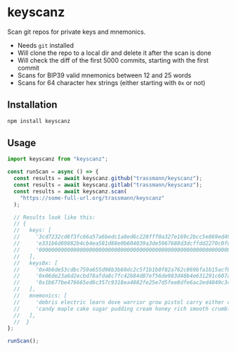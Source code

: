 # keyscanz

Scan git repos for private keys and mnemonics.

- Needs `git` installed
- Will clone the repo to a local dir and delete it after the scan is done
- Will check the diff of the first 5000 commits, starting with the first commit
- Scans for BIP39 valid mnemonics between 12 and 25 words
- Scans for 64 character hex strings (either starting with `0x` or not)

## Installation

```js
npm install keyscanz
```

## Usage

```js
import keyscanz from "keyscanz";

const runScan = async () => {
  const results = await keyscanz.github("trassmann/keyscanz");
  const results = await keyscanz.gitlab("trassmann/keyscanz");
  const results = await keyscanz.scan(
    "https://some-full-url.org/trassmann/keyscanz"
  );

  // Results look like this:
  // {
  //   keys: [
  //     '3cd7232cd6f3fc66a57a6bedc1a8ed6c228fff0a327e169c2bcc5e869ed49511',
  //     'e331b6d69882b4cb4ea581d88e0b604039a3de5967688d3dcffdd2270c0fd109',
  //     '0000000000000000000000000000000000000000000000000000000000000000',
  //   ],
  //   keys0x: [
  //     '0x4b6de53cdbc759a655d98b3b60dc2c5f1b1b0f82a762c869bfa1b15acf8597e6',
  //     '0x06de23a6d2ecbd78afda8c7fc42b84d07ef56de983d48b4e631291c607a71e5e',
  //     '0x1b677be476665ed6c357c9318ea4882fe25e7d5fee8dfe6ac2ed4049c34a1883',
  //   ],
  //   mnemonics: [
  //     'debris electric learn dove warrior grow pistol carry either curve radio hidden',
  //     'candy maple cake sugar pudding cream honey rich smooth crumble sweet treat',
  //   ],
  //  }
};

runScan();
```
